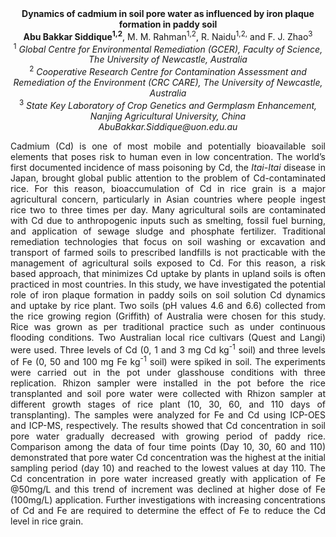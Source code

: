 <center><strong>Dynamics of cadmium in soil pore water as influenced by iron plaque
formation in paddy soil </strong>

<center><strong>Abu Bakkar Siddique<sup>1,2</sup></strong>, M. M. Rahman<sup>1,2</sup>, R. Naidu<sup>1,2,</sup> and F.
J. Zhao<sup>3</sup>

<center><sup>1</sup> <i>Global Centre for Environmental Remediation (GCER), Faculty of
    Science, The University of Newcastle, Australia </i>

<center><sup>2</sup> <i>Cooperative Research Centre for Contamination Assessment and Remediation of the Environment (CRC CARE), The University of Newcastle, Australia </i>

<center><sup>3</sup> <i>State Key Laboratory of Crop Genetics and Germplasm Enhancement,
    Nanjing Agricultural University, China</i>

<center><i>AbuBakkar.Siddique@uon.edu.au </i>

<p style="text-align:justify">Cadmium (Cd) is one of most mobile and potentially bioavailable soil
elements that poses risk to human even in low concentration. The world’s
first documented incidence of mass poisoning by Cd, the <i>Itai-Itai</i>
disease in Japan, brought global public attention to the problem of
Cd-contaminated rice. For this reason, bioaccumulation of Cd in rice
grain is a major agricultural concern, particularly in Asian countries
where people ingest rice two to three times per day. Many agricultural
soils are contaminated with Cd due to anthropogenic inputs such as
smelting, fossil fuel burning, and application of sewage sludge and
phosphate fertilizer. Traditional remediation technologies that focus on
soil washing or excavation and transport of farmed soils to prescribed
landfills is not practicable with the management of agricultural soils
exposed to Cd. For this reason, a risk based approach, that minimizes Cd
uptake by plants in upland soils is often practiced in most countries.
In this study, we have investigated the potential role of iron plaque
formation in paddy soils on soil solution Cd dynamics and uptake by rice
plant. Two soils (pH values 4.6 and 6.6) collected from the rice growing
region (Griffith) of Australia were chosen for this study. Rice was
grown as per traditional practice such as under continuous flooding
conditions. Two Australian local rice cultivars (Quest and Langi) were
used. Three levels of Cd (0, 1 and 3 mg Cd kg<sup>-1</sup> soil) and three levels
of Fe (0, 50 and 100 mg Fe kg<sup>-1</sup> soil) were spiked in soil. The
experiments were carried out in the pot under glasshouse conditions with
three replication. Rhizon sampler were installed in the pot before the
rice transplanted and soil pore water were collected with Rhizon sampler
at different growth stages of rice plant (10, 30, 60, and 110 days of
transplanting). The samples were analyzed for Fe and Cd using ICP-OES
and ICP-MS, respectively. The results showed that Cd concentration in
soil pore water gradually decreased with growing period of paddy rice.
Comparison among the data of four time points (Day 10, 30, 60 and 110)
demonstrated that pore water Cd concentration was the highest at the
initial sampling period (day 10) and reached to the lowest values at day
110. The Cd concentration in pore water increased greatly with
application of Fe @50mg/L and this trend of increment was declined at
higher dose of Fe (100mg/L) application. Further investigations with
increasing concentrations of Cd and Fe are required to determine the
effect of Fe to reduce the Cd level in rice grain.
